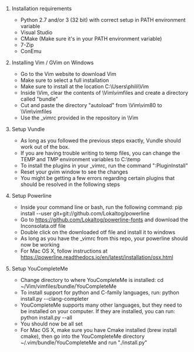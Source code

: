 1. Installation requirements
	- Python 2.7 and/or 3 (32 bit) with correct setup in PATH environment variable
	- Visual Studio
	- CMake (Make sure it's in your PATH environment variable)
	- 7-Zip
	- ConEmu

2. Installing Vim / GVim on Windows
	- Go to the Vim website to download Vim
	- Make sure to select a full installation
	- Make sure to install at the location C:\Users\phili\Vim
	- Inside \Vim, clear the contents of \Vim\vimfiles and create a directory called "bundle"
	- Cut and paste the directory "autoload" from \Vim\vim80 to \Vim\vimfiles
	- Use the _vimrc provided in the repository in \Vim

3. Setup Vundle
	- As long as you followed the previous steps exactly, Vundle should work out of the box.
	- If you are having trouble writing to temp files, you can change the TEMP and TMP
	  environment variables to C:\temp
	- To install the plugins in your _vimrc, run the command ":PluginInstall"
	- Reset your gvim window to see the changes
	- You might be getting a few errors regarding certain plugins that should be resolved
	  in the following steps

4. Setup Powerline
	- Inside your command line or bash, run the following command:
	  pip install --user git+git://github.com/Lokaltog/powerline
	- Go to https://github.com/Lokaltog/powerline-fonts and download the Inconsolata.otf file
	- Double click on the downloaded otf file and install it to windows
	- As long as you have the _vimrc from this repo, your powerline should now be working
	- For Mac OS X, follow instructions at https://powerline.readthedocs.io/en/latest/installation/osx.html

5. Setup YouCompleteMe
	- Change directory to where YouCompleteMe is installed:
	  cd ~/Vim/vimfiles/bundle/YouCompleteMe
	- To install support for python and C-family languages, run:
	  python install.py --clang-completer
	- YouCompleteMe supports many other languages, but they need to be installed on your
	  computer. If they are installed, you can run:
      python install.py --all
	- You should now be all set
	- For Mac OS X, make sure you have Cmake installed (brew install cmake), then go into the YouCompleteMe directory ~/.vim/bundle/YouCompleteMe and run "./install.py"

